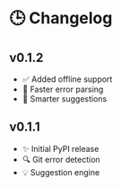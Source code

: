 # 🕒 Changelog

## v0.1.2
- ✅ Added offline support
- 🚀 Faster error parsing
- 🧠 Smarter suggestions

## v0.1.1
- ✨ Initial PyPI release
- 🔍 Git error detection
- 💡 Suggestion engine